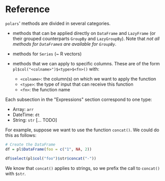 # Reference

`polars`' methods are divided in several categories.

- methods that can be applied directly on `DataFrame` and `LazyFrame` (or
  their grouped counterparts `GroupBy` and `LazyGroupBy`). Note that *not all
  methods for `DataFrame`s are available for `GroupBy`*.
  
- methods for `Series` (~ R vectors)

- methods that we can apply to specific columns. These are of the form
  `pl$col("<colname>")$<type>$<fn>()` with:

    * `<colname>`: the column(s) on which we want to apply the function
    * `<type>`: the type of input that can receive this function
    * `<fn>`: the function name
  
Each subsection in the "Expressions" section correspond to one type:

* Array: `arr`
* DateTime: `dt`
* String: `str`
[... TODO]

For example, suppose we want to use the function `concat()`. We could do this as
follows:

```r
# Create the DataFrame
df = pl$DataFrame(foo = c("1", NA, 2))

df$select(pl$col("foo")$str$concat("-"))
```

We know that `concat()` applies to strings, so we prefix the call to `concat()`
with `$str`.
